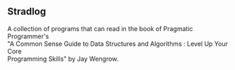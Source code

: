## Stradlog

A collection of programs that can read in the book  of Pragmatic Programmer's  
"A Common Sense Guide to Data Structures and Algorithms : Level Up Your Core  
Programming Skills" by Jay Wengrow. 